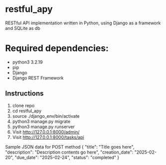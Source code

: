 # restful_apy
RESTful API implementation written in Python, using Django as a framework and SQLite as db

# Required dependencies:
- python3 3.2.19
- pip
- Django
- Django REST Framework

## Instructions
1. clone repo
2. cd restful_apy
3. source ./django_env/bin/activate
4. python3 manage.py migrate
5. python3 manage.py runserver
6. Visit http://127.0.0.1:8000/admin/
7. Visit http://127.0.0.1:8000/tasks/api

Sample JSON data for POST method
{
    "title": "Title goes here",
    "description": "Description contents go here",
    "creation_date": "2025-02-20",
    "due_date": "2025-02-24",
    "status": "completed"
}
